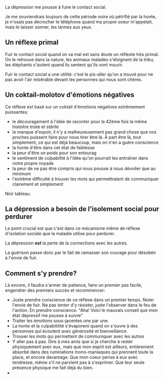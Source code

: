 

La dépression me pousse à fuire le contact social.

Je me souviendrais toujours de cette période noire
où pétrifié par la honte, je n'osais pas décrocher
le téléphone quand ma propre soeur m'appelait, mais le laisser
sonner, les larmes aux yeux.

## Un réflexe primal

Fuir le contact social quand on va mal est sans doute un réflexte très primal.
On le retrouve dans la nature, les animaux malades s'éloignent de la tribu,
les éléphants s'isolent quand ils sentent qu'ils vont mourir.

Fuir le contact social a une utilité: c'est le pis-aller qu'on a trouvé
pour ne pas avoir l'air misérable devant les personnes qui nous sont chères.

## Un coktail-molotov d'émotions négatives

Ce réflexe est basé sur un coktail d'émotions négatives extrèmement puissantes:

- le découragement à l'idée de raconter pour la 42ème fois la même histoitre triste et stérile
- le manque d'espoir, il n'y a malheureusement pas grand chose que nos proches puissent faire pour nous tirer être là. À part être là, tout simplement, ce qui est déjà beaucoup, mais on n'en a guère conscience
- la honte d'être dans cet état de faiblesse
- la peur d'être un poids pour son entourag
- le sentiment de culpabilité à l'idée qu'on pourrait les entraîner dans notre propre noyade
- la peur de ne pas être compris qui nous pousse à nous dévoiler que au minimum
- l'extrême difficulté à trouver les mots qui permettraient de communiquer clairement et simplement

Noir tableau.

## La dépression a besoin de l'isolement social pour perdurer

Le point crucial est que c'est dans ce mécanisme même de réflexe d'isolation sociale
que la maladie utilise pour perdurer.

La dépression **est** la perte de la connections avec les autres.

La guérison passe donc par le fait de ramasser son courage pour désobéir à l'envie de fuir.

## Comment s'y prendre?

Là encore, il faudra s'armer de patience, faire un premier pas facile,
engendrer des premiers succès et recommencer:

- Juste prendre conscience de ce réflexe dans un premier temps. Noter l'envie de fuir. Ne pas tenter d'y résister, juste l'observer dans le feu de l'action. En prendre conscience. "Aha! Voici le mauvais conseil que mon état dépressif me pousse à suivre"
- Traiter les émotions sous-jacentes une par une.
- La honte et la culpabitilité s'évaporent quand on s'ouvre à des personnes qui écoutent avec générosité et bienveillance.
- Trouver les mots qui permettent de communiquer avec les autres
- Y aller pas à pas. Dire à mes amis que si je cherche à rester physiquement avec eux, mais que mon esprit est ailleurs, entièrement absorbé dans des ruminations mono-maniaques qui prennent toute la place, et encore davantage. Que mon coeur pense à eux avec tendresse, même s'il ne parvient pas à s'exprimer. Que leur seule présence physique me fait déjà du bien.
-

